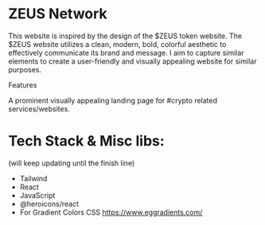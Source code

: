 # ZEUS Network

This website is inspired by the design of the $ZEUS token website. The $ZEUS website utilizes a clean, modern, bold, colorful aesthetic to effectively communicate its brand and message. I aim to capture similar elements to create a user-friendly and visually appealing website for similar purposes.

Features

A prominent visually appealing landing page for #crypto related services/websites.

# Tech Stack & Misc libs:
(will keep updating until the finish line)
- Tailwind 
- React
- JavaScript
- @heroicons/react
- For Gradient Colors CSS https://www.eggradients.com/